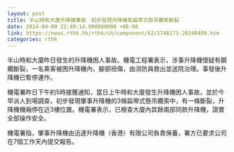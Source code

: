 ```yaml
---
layout: post
title: 半山時和大廈升降機事故　初步發現升降機有扁帶式懸吊纜索斷裂
date: 2024-04-09 22:49:14.000000000 +08:00
link: https://news.rthk.hk/rthk/ch/component/k2/1748173-20240409.htm
categories: rthk
---
```


半山時和大廈昨日發生的升降機困人事故。機電工程署表示，涉事升降機懷疑有鋼纜斷裂，一名乘客被困升降機內，腳部扭傷，由消防員救出並送院治理。事發後升降機已暫停運作。
 
機電署昨日下午約5時接獲通知，當日上午時和大廈發生升降機困人事故，並於今早派人到場調查，初步發現肇事升降機的3條扁帶式懸吊纜索中，有一條斷裂，升降機機廂停在近3樓位置。機電署表示，已檢查大廈內其餘兩部同款升降機，證實全部操作安全。
 
機電署指，肇事升降機由迅達升降機（香港）有限公司負責保養，署方已要求公司在7個工作天內提交報告。
